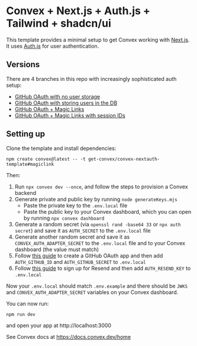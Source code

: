 # Convex + Next.js + Auth.js + Tailwind + shadcn/ui

This template provides a minimal setup to get Convex working with
[Next.js](https://nextjs.org/). It uses [Auth.js](https://authjs.dev) for user
authentication.

## Versions

There are 4 branches in this repo with increasingly sophisticated auth setup:

- [GitHub OAuth with no user storage](https://github.com/get-convex/convex-nextauth-template/tree/github-no-db)
- [GitHub OAuth with storing users in the DB](https://github.com/get-convex/convex-nextauth-template/tree/github)
- [GitHub OAuth + Magic Links](https://github.com/get-convex/convex-nextauth-template/tree/magiclink)
- [GitHub OAuth + Magic Links with session IDs](https://github.com/get-convex/convex-nextauth-template/tree/magiclink-session-jwt)

## Setting up

Clone the template and install dependencies:

```
npm create convex@latest -- -t get-convex/convex-nextauth-template#magiclink
```

Then:

1. Run `npx convex dev --once`, and follow the steps to provision a Convex
   backend
2. Generate private and public key by running `node generateKeys.mjs`
   - Paste the private key to the `.env.local` file
   - Paste the public key to your Convex dashboard, which you can open by
     running `npx convex dashboard`
3. Generate a random secret (via `openssl rand -base64 33` or `npx auth secret`)
   and save it as `AUTH_SECRET` to the `.env.local` file
4. Generate another random secret and save it as `CONVEX_AUTH_ADAPTER_SECRET` to
   the `.env.local` file and to your Convex dashboard (the value must match)
5. Follow
   [this guide](https://authjs.dev/guides/configuring-github#registering-your-app)
   to create a GitHub OAuth app and then add `AUTH_GITHUB_ID` and
   `AUTH_GITHUB_SECRET` to `.env.local`
6. Follow
   [this guide](https://authjs.dev/guides/configuring-resend#registering-your-app)
   to sign up for Resend and then add `AUTH_RESEND_KEY` to `.env.local`

Now your `.env.local` should match `.env.example` and there should be `JWKS` and
`CONVEX_AUTH_ADAPTER_SECRET` variables on your Convex dashboard.

You can now run:

```sh
npm run dev
```

and open your app at http://localhost:3000

See Convex docs at https://docs.convex.dev/home
